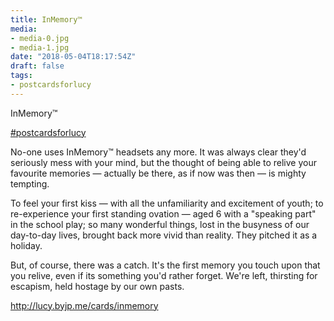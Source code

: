 ```yaml
---
title: InMemory™
media:
- media-0.jpg
- media-1.jpg
date: "2018-05-04T18:17:54Z"
draft: false
tags:
- postcardsforlucy
---
```

InMemory™

[#postcardsforlucy](/tags/postcardsforlucy)



No-one uses InMemory™ headsets any more. It was always clear they'd seriously mess with your mind, but the thought of being able to relive your favourite memories — actually be there, as if now was then — is mighty tempting.



To feel your first kiss — with all the unfamiliarity and excitement of youth; to re-experience your first standing ovation — aged 6 with a "speaking part" in the school play; so many wonderful things, lost in the busyness of our day-to-day lives, brought back more vivid than reality. They pitched it as a holiday.



But, of course, there was a catch. It's the first memory you touch upon that you relive, even if its something you'd rather forget. We're left, thirsting for escapism, held hostage by our own pasts.



http://lucy.byjp.me/cards/inmemory
